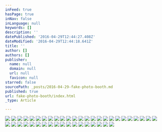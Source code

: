 ```yaml
---
inFeed: true
hasPage: true
inNav: false
inLanguage: null
keywords: []
description: ''
datePublished: '2016-04-29T12:44:27.408Z'
dateModified: '2016-04-29T12:44:18.641Z'
title: ''
author: []
authors: []
publisher:
  name: null
  domain: null
  url: null
  favicon: null
starred: false
sourcePath: _posts/2016-04-29-fake-photo-booth.md
published: true
url: fake-photo-booth/index.html
_type: Article

---
```

![](https://the-grid-user-content.s3-us-west-2.amazonaws.com/3f9b25ae-3d29-46d5-b4ac-a3b426589834.jpg)
![](https://the-grid-user-content.s3-us-west-2.amazonaws.com/94470dff-5456-4080-b802-a2a9eae79506.jpg)
![](https://the-grid-user-content.s3-us-west-2.amazonaws.com/7f7926fd-59a7-48a7-a6c3-a5b9bf107fef.jpg)
![](https://the-grid-user-content.s3-us-west-2.amazonaws.com/92c9053f-b543-47e1-ba52-00ecf1d73b27.jpg)
![](https://the-grid-user-content.s3-us-west-2.amazonaws.com/64b00133-c1a1-4c42-8442-214ddc9bf1b0.jpg)
![](https://the-grid-user-content.s3-us-west-2.amazonaws.com/cffb2cd5-0937-420f-ad5f-cace86ac309a.jpg)
![](https://the-grid-user-content.s3-us-west-2.amazonaws.com/11f02e23-95f7-4f3f-a944-ff1a0ed4959c.jpg)
![](https://the-grid-user-content.s3-us-west-2.amazonaws.com/c806f800-d921-4031-b61b-5ea8ab612c66.jpg)
![](https://the-grid-user-content.s3-us-west-2.amazonaws.com/2f039ba9-7c34-46c9-ba9e-1851ed53816e.jpg)
![](https://the-grid-user-content.s3-us-west-2.amazonaws.com/efd78a18-099e-4125-97ad-50b1bffc4f21.jpg)
![](https://the-grid-user-content.s3-us-west-2.amazonaws.com/44b6d8f3-6f9b-4d41-a86c-6bd1087f68bc.jpg)
![](https://the-grid-user-content.s3-us-west-2.amazonaws.com/e5e70b97-a55b-423f-a871-0350001c3f34.jpg)
![](https://the-grid-user-content.s3-us-west-2.amazonaws.com/fb11ad2d-67f2-4c1a-a7fa-8cdf0448b633.jpg)
![](https://the-grid-user-content.s3-us-west-2.amazonaws.com/98c7179e-e3c7-4d12-8269-036993fe4620.jpg)
![](https://the-grid-user-content.s3-us-west-2.amazonaws.com/8c0d33c6-b285-45bb-9fad-55843ca0c989.jpg)
![](https://the-grid-user-content.s3-us-west-2.amazonaws.com/76decc2b-893f-4491-baed-2f7a0a324124.jpg)
![](https://the-grid-user-content.s3-us-west-2.amazonaws.com/54bc58e3-41c4-4fc0-bc61-5b1bee622c7e.jpg)
![](https://the-grid-user-content.s3-us-west-2.amazonaws.com/0a31b9bb-d383-4eb3-a910-1b9936608716.jpg)
![](https://the-grid-user-content.s3-us-west-2.amazonaws.com/75b25622-8649-4eef-b333-0dfed36b2d65.jpg)
![](https://the-grid-user-content.s3-us-west-2.amazonaws.com/907f7fac-b7bd-4acf-90d4-6c9b435ec6b9.jpg)
![](https://the-grid-user-content.s3-us-west-2.amazonaws.com/b91a3e42-d3a5-4134-9cf9-9cd6c81c45eb.jpg)
![](https://the-grid-user-content.s3-us-west-2.amazonaws.com/024fe097-2f1d-4504-a740-3bf3b03a0014.jpg)
![](https://the-grid-user-content.s3-us-west-2.amazonaws.com/c6e09274-3f2f-48fa-a81a-a4ffca4e3c81.jpg)
![](https://the-grid-user-content.s3-us-west-2.amazonaws.com/382bb6a1-594d-4b01-b513-86e15baa0aef.jpg)
![](https://the-grid-user-content.s3-us-west-2.amazonaws.com/73a5d14f-7d85-45ee-bf07-87ccd803202d.jpg)
![](https://the-grid-user-content.s3-us-west-2.amazonaws.com/dfed5781-4a63-48d7-a3fc-20074a5a9716.jpg)
![](https://the-grid-user-content.s3-us-west-2.amazonaws.com/15693bb1-a2ac-4d1d-9f40-19da8b16cfc7.jpg)
![](https://the-grid-user-content.s3-us-west-2.amazonaws.com/67a187bf-0bd7-4c4a-9cf3-81ad29bc89b1.jpg)
![](https://the-grid-user-content.s3-us-west-2.amazonaws.com/3bb2e828-66d4-46c2-856d-df2d82b6de53.jpg)
![](https://the-grid-user-content.s3-us-west-2.amazonaws.com/0d386131-3c2b-446a-b587-fe7871367650.jpg)
![](https://the-grid-user-content.s3-us-west-2.amazonaws.com/371fe30e-ff24-48fe-84fa-439786be9465.jpg)
![](https://the-grid-user-content.s3-us-west-2.amazonaws.com/9f548bcb-b68e-4299-9ca9-bda9096fc6b7.jpg)
![](https://the-grid-user-content.s3-us-west-2.amazonaws.com/7f9ebfc5-a207-4412-9e96-e9bdce175aea.jpg)
![](https://the-grid-user-content.s3-us-west-2.amazonaws.com/4a028e79-9402-4dd3-ab15-9f3317af3f0e.jpg)
![](https://the-grid-user-content.s3-us-west-2.amazonaws.com/3281a6f6-af69-412e-b9bb-56ec50bf1767.jpg)
![](https://the-grid-user-content.s3-us-west-2.amazonaws.com/dea5c293-070e-40ea-bae9-d8410fdf1959.jpg)
![](https://the-grid-user-content.s3-us-west-2.amazonaws.com/f094bf36-959f-4392-9359-f0ef0ee78906.jpg)
![](https://the-grid-user-content.s3-us-west-2.amazonaws.com/a2adce2b-bb5f-44c9-94b5-cce4c36a4dfc.jpg)
![](https://the-grid-user-content.s3-us-west-2.amazonaws.com/efd75f9a-fe93-4336-af23-6af9909b633a.jpg)
![](https://the-grid-user-content.s3-us-west-2.amazonaws.com/1cea3726-44d7-4c98-a274-d0329d0e96dc.jpg)
![](https://the-grid-user-content.s3-us-west-2.amazonaws.com/7be9d2fa-794e-480d-9340-d1db3b30440d.jpg)
![](https://the-grid-user-content.s3-us-west-2.amazonaws.com/55ec9173-f2e7-482c-87b2-a63dc5c30d84.jpg)
![](https://the-grid-user-content.s3-us-west-2.amazonaws.com/3ce866ed-845c-4402-bdf8-1f49a6a71b0e.jpg)